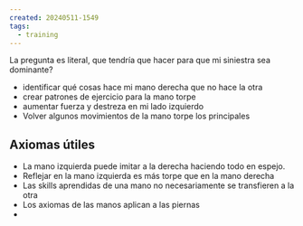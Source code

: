 ```yaml
---
created: 20240511-1549
tags:
  - training
---
```


La pregunta es literal, que tendría que hacer para que mi siniestra sea dominante?

- identificar qué cosas hace mi mano derecha que no hace la otra
- crear patrones de ejercicio para la mano torpe 
- aumentar fuerza y destreza en mi lado izquierdo
- Volver algunos movimientos de la mano torpe los principales 

## Axiomas útiles 

- La mano izquierda puede imitar a la derecha haciendo todo en espejo.
- Reflejar en la mano izquierda es más torpe que en la mano derecha
- Las skills aprendidas de una mano no necesariamente se transfieren a la otra
- Los axiomas de las manos aplican a las piernas
- 
